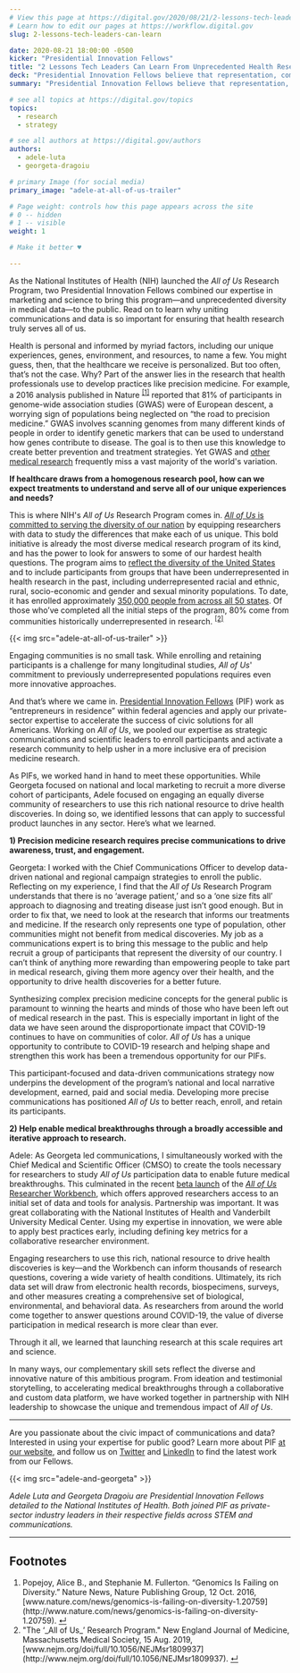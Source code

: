 ```yaml
---
# View this page at https://digital.gov/2020/08/21/2-lessons-tech-leaders-can-learn
# Learn how to edit our pages at https://workflow.digital.gov
slug: 2-lessons-tech-leaders-can-learn

date: 2020-08-21 18:00:00 -0500
kicker: "Presidential Innovation Fellows"
title: "2 Lessons Tech Leaders Can Learn From Unprecedented Health Research"
deck: "Presidential Innovation Fellows believe that representation, communication, and data fuel a strong product launch. Here’s how we put them to work at the National Institutes of Health."
summary: "Presidential Innovation Fellows believe that representation, communication, and data fuel a strong product launch. Here’s how we put them to work at the National Institutes of Health."

# see all topics at https://digital.gov/topics
topics: 
  - research
  - strategy

# see all authors at https://digital.gov/authors
authors: 
  - adele-luta
  - georgeta-dragoiu

# primary Image (for social media)
primary_image: "adele-at-all-of-us-trailer"

# Page weight: controls how this page appears across the site
# 0 -- hidden
# 1 -- visible
weight: 1

# Make it better ♥

---
```


As the National Institutes of Health (NIH) launched the _All of Us_ Research Program, two Presidential Innovation Fellows combined our expertise in marketing and science to bring this program&mdash;and unprecedented diversity in medical data&mdash;to the public. Read on to learn why uniting communications and data is so important for ensuring that health research truly serves all of us.

Health is personal and informed by myriad factors, including our unique experiences, genes, environment, and resources, to name a few. You might guess, then, that the healthcare we receive is personalized. But too often, that’s not the case. Why? Part of the answer lies in the research that health professionals use to develop practices like precision medicine. For example, a 2016 analysis published in Nature <sup><a aria-describedby="footnote-label" href="#fn1" id="footnotes-ref1">[1]</a></sup> reported that 81% of participants in genome-wide association studies (GWAS) were of European descent, a worrying sign of populations being neglected on “the road to precision medicine.” GWAS involves scanning genomes from many different kinds of people in order to identify genetic markers that can be used to understand how genes contribute to disease. The goal is to then use this knowledge to create better prevention and treatment strategies. Yet GWAS and [other medical research](https://pubmed.ncbi.nlm.nih.gov/31415071/) frequently miss a vast majority of the world's variation. 

**If healthcare draws from a homogenous research pool, how can we expect treatments to understand and serve all of our unique experiences and needs?**

This is where NIH's _All of Us_ Research Program comes in. [_All of Us_ is committed to serving the diversity of our nation](https://allofus.nih.gov/about/diversity-and-inclusion) by equipping researchers with data to study the differences that make each of us unique. This bold initiative is already the most diverse medical research program of its kind, and has the power to look for answers to some of our hardest health questions. The program aims to [reflect the diversity of the United States](https://journals.plos.org/plosone/article?id=10.1371/journal.pone.0234962) and to include participants from groups that have been underrepresented in health research in the past, including underrepresented racial and ethnic, rural, socio-economic and gender and sexual minority populations. To date, it has enrolled approximately [350,000 people from across all 50 states](https://www.joinallofus.org/coronavirus). Of those who’ve completed all the initial steps of the program, 80% come from communities historically underrepresented in research. <sup><a aria-describedby="footnote-label" href="#fn2" id="footnotes-ref2">[2]</a></sup>

{{< img src="adele-at-all-of-us-trailer" >}}

Engaging communities is no small task. While enrolling and retaining participants is a challenge for many longitudinal studies, _All of Us_' commitment to previously underrepresented populations requires even more innovative approaches. 

And that’s where we came in. [Presidential Innovation Fellows](https://www.presidentialinnovationfellows.gov/) (PIF) work as “entrepreneurs in residence” within federal agencies and apply our private-sector expertise to accelerate the success of civic solutions for all Americans. Working on _All of Us_, we pooled our expertise as strategic communications and scientific leaders to enroll participants and activate a research community to help usher in a more inclusive era of precision medicine research.  

As PIFs, we worked hand in hand to meet these opportunities. While Georgeta focused on national and local marketing to recruit a more diverse cohort of participants, Adele focused on engaging an equally diverse community of researchers to use this rich national resource to drive health discoveries. In doing so, we identified lessons that can apply to successful product launches in any sector. Here’s what we learned.

**1) Precision medicine research requires precise communications to drive awareness, trust, and engagement.**

Georgeta: I worked with the Chief Communications Officer to develop data-driven national and regional campaign strategies to enroll the public. Reflecting on my experience, I find that the _All of Us_ Research Program understands that there is no ‘average patient,’ and so a ‘one size fits all’ approach to diagnosing and treating disease just isn’t good enough. But in order to fix that, we need to look at the research that informs our treatments and medicine. If the research only represents one type of population, other communities might not benefit from medical discoveries. My job as a communications expert is to bring this message to the public and help recruit a group of participants that represent the diversity of our country. I can’t think of anything more rewarding than empowering people to take part in medical research, giving them more agency over their health, and the opportunity to drive health discoveries for a better future. 

Synthesizing complex precision medicine concepts for the general public is paramount to winning the hearts and minds of those who have been left out of medical research in the past. This is especially important in light of the data we have seen around the disproportionate impact that COVID-19 continues to have on communities of color. _All of Us_ has a unique opportunity to contribute to COVID-19 research and helping shape and strengthen this work has been a tremendous opportunity for our PIFs. 

This participant-focused and data-driven communications strategy now underpins the development of the program’s national and local narrative development, earned, paid and social media. Developing more precise communications has positioned _All of Us_ to better reach, enroll, and retain its participants. 

**2) Help enable medical breakthroughs through a broadly accessible and iterative approach to research.**

Adele: As Georgeta led communications, I simultaneously worked with the Chief Medical and Scientific Officer (CMSO) to create the tools necessary for researchers to study _All of Us_ participation data to enable future medical breakthroughs. This culminated in the recent [beta launch](https://allofus.nih.gov/news-events-and-media/announcements/all-us-research-program-begins-beta-testing-data-platform) of the [_All of Us_ Researcher Workbench](https://www.researchallofus.org/workbench/), which offers approved researchers access to an initial set of data and tools for analysis. Partnership was important. It was great collaborating with the National Institutes of Health and Vanderbilt University Medical Center. Using my expertise in innovation, we were able to apply best practices early, including defining key metrics for a collaborative researcher environment.

Engaging researchers to use this rich, national resource to drive health discoveries is key—and the Workbench can inform thousands of research questions, covering a wide variety of health conditions. Ultimately, its rich data set will draw from electronic health records, biospecimens, surveys, and other measures creating a comprehensive set of biological, environmental, and behavioral data. As researchers from around the world come together to answer questions around COVID-19, the value of diverse participation in medical research is more clear than ever. 

Through it all, we learned that launching research at this scale requires art and science. 

In many ways, our complementary skill sets reflect the diverse and innovative nature of this ambitious program. From ideation and testimonial storytelling, to accelerating medical breakthroughs through a collaborative and custom data platform, we have worked together in partnership with NIH leadership to showcase the unique and tremendous impact of _All of Us_. 

***

Are you passionate about the civic impact of communications and data? Interested in using your expertise for public good? Learn more about PIF [at our website](https://pif.gov), and follow us on [Twitter](https://www.twitter.com/PIFgov) and [LinkedIn](https://www.linkedin.com/company/white-house-presidential-innovation-fellows/) to find the latest work from our Fellows.

{{< img src="adele-and-georgeta" >}}

_Adele Luta and Georgeta Dragoiu are Presidential Innovation Fellows detailed to the National Institutes of Health. Both joined PIF as private-sector industry leaders in their respective fields across STEM and communications._

---
<footer>
<h2 id="footnote-label">Footnotes</h2>
<ol>
<li id="fn1">Popejoy, Alice B., and Stephanie M. Fullerton. “Genomics Is Failing on Diversity.” Nature News, Nature Publishing Group, 12 Oct. 2016, [www.nature.com/news/genomics-is-failing-on-diversity-1.20759](http://www.nature.com/news/genomics-is-failing-on-diversity-1.20759). <a href="#footnotes-ref1" aria-label="Back to content">↵</a></li>
<li id="fn2">"The ‘_All of Us_’ Research Program." New England Journal of Medicine, Massachusetts Medical Society, 15 Aug. 2019, [www.nejm.org/doi/full/10.1056/NEJMsr1809937](http://www.nejm.org/doi/full/10.1056/NEJMsr1809937). <a href="#footnotes-ref2" aria-label="Back to content">↵</a></li>
</ol>
<footer>
